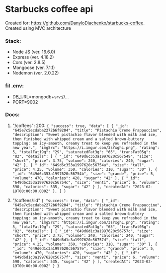 # Starbucks coffee api

Created for: https://github.com/DanyloDiachenko/starbucks-coffee.
Created using MVC architecture

### Stack:
- Node JS (ver. 16.6.0)
- Express (ver. 4.18.2)
- Cors (ver. 2.8.5)
- Mongoose (ver. 7.1.1)
- Nodemon (ver. 2.0.22)

### fil .env:
- DB_URL=mongodb+srv://...
- PORT=9002

### Docs:
1.  "/coffees": 
200: 
`{
    "success": true,
    "data": [
		{
            "_id": "645e7c5ecdaba2272b6f9204",
            "title": "Pistachio Creme Frappuccino",
            "description": "Sweet pistachio flavor blended with milk and ice, then finished with whipped cream and a salted brown-buttery topping: an icy-smooth, creamy treat to keep you refreshed in the new year.",
            "imgSrc": "https://i.imgur.com/3sYxghL.png",
            "rating": 5,
            "totalFat19g": "29",
            "saturatedFat3g": "65",
            "transFat05g": "82",
            "details": [
                {
                    "_id": "649d6c353a1997620c567549",
                    "size": "short",
                    "price": 3.75,
                    "volume": 240,
                    "calories": 240,
                    "sugar": "42"
                },
                {
                    "_id": "649d6c353a1997620c56754a",
                    "size": "tall",
                    "price": 4.25,
                    "volume": 350,
                    "calories": 310,
                    "sugar": "30"
                },
                {
                    "_id": "649d6c353a1997620c56754b",
                    "size": "grande",
                    "price": 5,
                    "volume": 470,
                    "calories": 420,
                    "sugar": "42"
                },
                {
                    "_id": "649d6c353a1997620c56754c",
                    "size": "venti",
                    "price": 6,
                    "volume": 590,
                    "calories": 535,
                    "sugar": "42"
                }
            ],
            "createdAt": "2023-02-19T00:00:00.000Z"
        },
	]
}`

2. "/coffees/:id"
`{
    "success": true,
    "data": {
        "_id": "645e7c5ecdaba2272b6f9204",
        "title": "Pistachio Creme Frappuccino",
        "description": "Sweet pistachio flavor blended with milk and ice, then finished with whipped cream and a salted brown-buttery topping: an icy-smooth, creamy treat to keep you refreshed in the new year.",
        "imgSrc": "https://i.imgur.com/3sYxghL.png",
        "rating": 5,
        "totalFat19g": "29",
        "saturatedFat3g": "65",
        "transFat05g": "82",
        "details": [
            {
                "_id": "649d6d1c3a1997620c56757c",
                "size": "short",
                "price": 3.75,
                "volume": 240,
                "calories": 240,
                "sugar": "42"
            },
            {
                "_id": "649d6d1c3a1997620c56757d",
                "size": "tall",
                "price": 4.25,
                "volume": 350,
                "calories": 310,
                "sugar": "30"
            },
            {
                "_id": "649d6d1c3a1997620c56757e",
                "size": "grande",
                "price": 5,
                "volume": 470,
                "calories": 420,
                "sugar": "42"
            },
            {
                "_id": "649d6d1c3a1997620c56757f",
                "size": "venti",
                "price": 6,
                "volume": 590,
                "calories": 535,
                "sugar": "42"
            }
        ],
        "createdAt": "2023-02-19T00:00:00.000Z"
    }
}`
